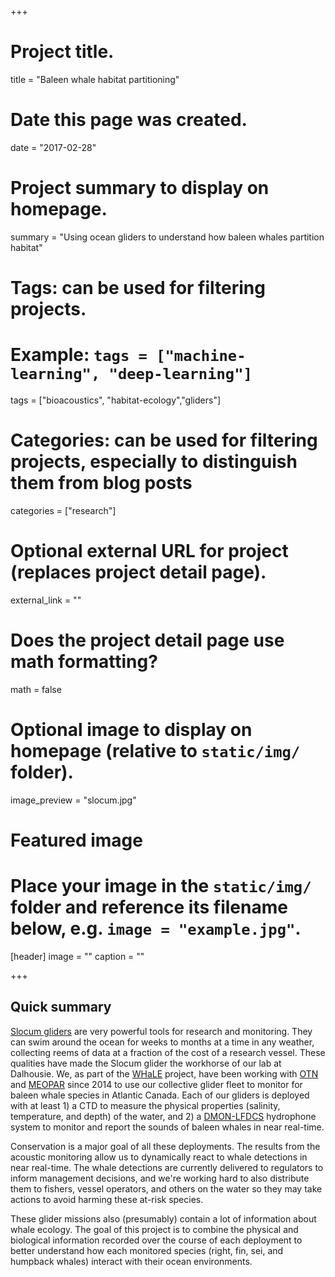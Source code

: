 +++
# Project title.
title = "Baleen whale habitat partitioning"

# Date this page was created.
date = "2017-02-28"

# Project summary to display on homepage.
summary = "Using ocean gliders to understand how baleen whales partition habitat"

# Tags: can be used for filtering projects.
# Example: `tags = ["machine-learning", "deep-learning"]`
tags = ["bioacoustics", "habitat-ecology","gliders"]

# Categories: can be used for filtering projects, especially to distinguish them from blog posts
categories = ["research"]

# Optional external URL for project (replaces project detail page).
external_link = ""

# Does the project detail page use math formatting?
math = false

# Optional image to display on homepage (relative to `static/img/` folder).
image_preview = "slocum.jpg"

# Featured image
# Place your image in the `static/img/` folder and reference its filename below, e.g. `image = "example.jpg"`.
[header]
image = ""
caption = ""

+++

## Quick summary

[Slocum gliders](https://www.whoi.edu/main/slocum-glider) are very powerful tools for research and monitoring. They can swim around the ocean for weeks to months at a time in any weather, collecting reems of data at a fraction of the cost of a research vessel. These qualities have made the Slocum glider the workhorse of our lab at Dalhousie. We, as part of the [WHaLE](http://meopar.ca/research/project/whale-whales-habitat-and-listening-experiment) project, have been working with [OTN](http://gliders.oceantrack.org/) and [MEOPAR](http://meopar.ca) since 2014 to use our collective glider fleet to monitor for baleen whale species in Atlantic Canada. Each of our gliders is deployed with at least 1) a CTD to measure the physical properties (salinity, temperature, and depth) of the water, and 2) a [DMON-LFDCS](http://dcs.whoi.edu/) hydrophone system to monitor and report the sounds of baleen whales in near real-time.

Conservation is a major goal of all these deployments. The results from the acoustic monitoring allow us to dynamically react to whale detections in near real-time. The whale detections are currently delivered to regulators to inform management decisions, and we're working hard to also distribute them to fishers, vessel operators, and others on the water so they may take actions to avoid harming these at-risk species.

These glider missions also (presumably) contain a lot of information about whale ecology. The goal of this project is to combine the physical and biological information recorded over the course of each deployment to better understand how each monitored species (right, fin, sei, and humpback whales) interact with their ocean environments.
